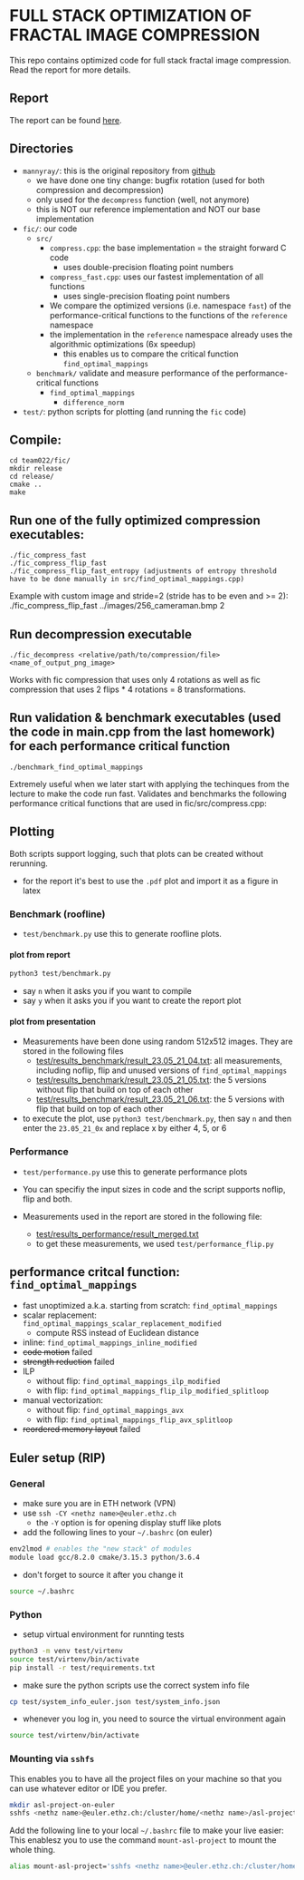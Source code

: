 # FULL STACK OPTIMIZATION OF FRACTAL IMAGE COMPRESSION

This repo contains optimized code for full stack fractal image compression. Read the report for more details.

## Report 

The report can be found [here](report.pdf).

## Directories
* `mannyray/`: this is the original repository from [github](https://github.com/mannyray/fractalMapping)
    * we have done one tiny change: bugfix rotation (used for both compression and decompression)
    * only used for the `decompress` function (well, not anymore)
    * this is NOT our reference implementation and NOT our base implementation
* `fic/`: our code
    * `src/`
        * `compress.cpp`: the base implementation = the straight forward C code
            * uses double-precision floating point numbers
        * `compress_fast.cpp`: uses our fastest implementation of all functions
            * uses single-precision floating point numbers
        * We compare the optimized versions (i.e. namespace `fast`) of the performance-critical functions to the functions of the `reference` namespace
        * the implementation in the `reference` namespace already uses the algorithmic optimizations (6x speedup)
            * this enables us to compare the critical function `find_optimal_mappings`
    * `benchmark/` validate and measure performance of the performance-critical functions
        * `find_optimal_mappings`
            * `difference_norm`
* `test/`: python scripts for plotting (and running the `fic` code)


## Compile:

    cd team022/fic/
    mkdir release
    cd release/
    cmake ..
    make
    
## Run one of the fully optimized compression executables:
    ./fic_compress_fast
    ./fic_compress_flip_fast
    ./fic_compress_flip_fast_entropy (adjustments of entropy threshold have to be done manually in src/find_optimal_mappings.cpp)
Example with custom image and stride=2 (stride has to be even and >= 2): 
    ./fic_compress_flip_fast ../images/256_cameraman.bmp 2 
    
## Run decompression executable
    ./fic_decompress <relative/path/to/compression/file> <name_of_output_png_image>
Works with fic compression that uses only 4 rotations as well as fic compression that uses 2 flips * 4 rotations = 8 transformations.

## Run validation & benchmark executables (used the code in main.cpp from the last homework) for each performance critical function
    ./benchmark_find_optimal_mappings
Extremely useful when we later start with applying the techinques from the lecture to make the code run fast.
Validates and benchmarks the following performance critical functions that are used in fic/src/compress.cpp:


## Plotting
Both scripts support logging, such that plots can be created without rerunning.
* for the report it's best to use the `.pdf` plot and import it as a figure in latex

### Benchmark (roofline)
* `test/benchmark.py` use this to generate roofline plots. 

#### plot from report
```bash
python3 test/benchmark.py
```
* say `n` when it asks you if you want to compile
* say `y` when it asks you if you want to create the report plot

#### plot from presentation
* Measurements have been done using random 512x512 images. They are stored in the following files
    * [test/results_benchmark/result_23.05_21_04.txt](test/results_benchmark/result_23.05_21_04.txt):
    all measurements, including noflip, flip and unused versions of `find_optimal_mappings`
    * [test/results_benchmark/result_23.05_21_05.txt](test/results_benchmark/result_23.05_21_05.txt):
    the 5 versions without flip that build on top of each other
    * [test/results_benchmark/result_23.05_21_06.txt](test/results_benchmark/result_23.05_21_06.txt):
    the 5 versions with flip that build on top of each other
* to execute the plot, use `python3 test/benchmark.py`,
then say `n` and then enter the `23.05_21_0x` and replace x by either 4, 5, or 6


### Performance
* `test/performance.py` use this to generate performance plots
*  You can specifiy the input sizes in code and the script supports noflip, flip and both.

* Measurements used in the report are stored in the following file:
    * [test/results_performance/result_merged.txt](test/results_performance/result_merged.txt)
    * to get these measurements, we used `test/performance_flip.py`

## performance critcal function: `find_optimal_mappings`
* fast unoptimized a.k.a. starting from scratch: `find_optimal_mappings`
* scalar replacement: `find_optimal_mappings_scalar_replacement_modified`
    * compute RSS instead of Euclidean distance
* inline: `find_optimal_mappings_inline_modified`
* ~~code motion~~ failed
* ~~strength reduction~~ failed
* ILP
    * without flip: `find_optimal_mappings_ilp_modified`
    * with flip: `find_optimal_mappings_flip_ilp_modified_splitloop`
* manual vectorization:
    * without flip: `find_optimal_mappings_avx`
    * with flip: `find_optimal_mappings_flip_avx_splitloop`
* ~~reordered memory layout~~ failed


## Euler setup (RIP)
### General
* make sure you are in ETH network (VPN)
* use `ssh -CY <nethz name>@euler.ethz.ch`
    * the `-Y` option is for opening display stuff like plots
* add the following lines to your `~/.bashrc` (on euler)
```bash
env2lmod # enables the "new stack" of modules
module load gcc/8.2.0 cmake/3.15.3 python/3.6.4
```
* don't forget to source it after you change it
```bash
source ~/.bashrc
```

### Python
* setup virtual environment for runnting tests
```bash
python3 -m venv test/virtenv
source test/virtenv/bin/activate
pip install -r test/requirements.txt
```
* make sure the python scripts use the correct system info file
```bash
cp test/system_info_euler.json test/system_info.json
```
* whenever you log in, you need to source the virtual environment again
```bash
source test/virtenv/bin/activate
```

### Mounting via `sshfs`
This enables you to have all the project files on your machine so that you can use whatever editor or IDE you prefer.

```bash
mkdir asl-project-on-euler
sshfs <nethz name>@euler.ethz.ch:/cluster/home/<nethz name>/asl-project asl-project-on-euler
```

Add the following line to your local `~/.bashrc` file to make your live easier:
This enablesz you to use the command `mount-asl-project` to mount the whole thing.
```bash
alias mount-asl-project='sshfs <nethz name>@euler.ethz.ch:/cluster/home/<nethz name>/asl-project asl-project-on-euler'
```
